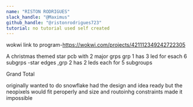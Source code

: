 ```yaml
---
name: "RISTON RODRIGUES"
slack_handle: "@Maximus"
github_handle: "@ristonrodrigues723"
tutorial: no tutorial used self created
---
```



wokwi link to program-https://wokwi.com/projects/421112349242722305
<!-- Describe your board in 2-3 sentences. What are you making? What will it do? -->
A christmas themed star pcb with 2 major grps grp 1 has 3 led for esach 6 subgrps -star edges ,grp 2 has 2 leds each for 5 subgroups
<!-- How much is it going to cost? -->
Grand Total


<!-- Tell us a little bit about your design process. What were some challenges? What helped? ***Totally optional*** -->
originally wanted to do snowflake had the design and idea ready but the neopixels would fit peroperly and size and routoinhg constraints made it impossible
